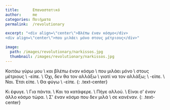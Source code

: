 ```yaml
---
title:      Επαναστατικό
author:     me
categories: Ποιήματα
permalink:  /revolutionary

excerpt: "<div align=\"center\">Βλέπω έναν κόσμο</div>
<div align=\"center\">που μιλάει μόνο στους μέτριους</div>"

image:
  path: /images/revolutionary/narkissos.jpg
  thumbnail: /images/revolutionary/narkissos.jpg
---
```


Κοιτάω γύρω μου \\
και βλέπω έναν κόσμο \\
που μιλάει μόνο \\
στους μέτριους \\
-είπε. \\
Όχι, δεν θα τον αλλάξω \\
γιατί να τον αλλάξω; \\
-είπε. \\
Ναι. Έτσι είπε. \\
Θα φύγω \\
-είπε.
{: .text-center}

Κι έφυγε. \\
Για πάντα. \\
Και τα κατάφερε. \\
Πήγε αλλού. \\
Είναι σ' έναν άλλο κόσμο τώρα. \\
Σ' έναν κόσμο που δεν μιλά \\
σε κανέναν.
{: .text-center}
